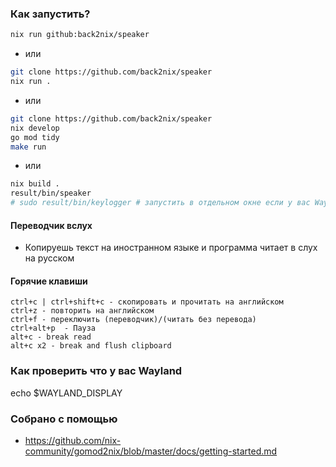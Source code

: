 ### Как запустить?

```bash
nix run github:back2nix/speaker
```
- или

```bash
git clone https://github.com/back2nix/speaker
nix run .
```

- или

```bash
git clone https://github.com/back2nix/speaker
nix develop
go mod tidy
make run
```
- или

```bash
nix build .
result/bin/speaker
# sudo result/bin/keylogger # запустить в отдельном окне если у вас Wayland а не X11
```

#### Переводчик вслух

- Копируешь текст на иностранном языке и программа читает в слух на русском

#### Горячие клавиши

```
ctrl+c | ctrl+shift+c - скопировать и прочитать на английском
ctrl+z - повторить на английском
ctrl+f - переключить (переводчик)/(читать без перевода)
ctrl+alt+p  - Пауза
alt+c - break read
alt+c x2 - break and flush clipboard
```

### Как проверить что у вас Wayland

echo $WAYLAND_DISPLAY

### Собрано с помощью

- https://github.com/nix-community/gomod2nix/blob/master/docs/getting-started.md
